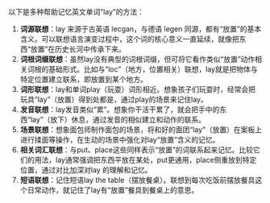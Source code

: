 以下是多种帮助记忆英文单词“lay”的方法：
1. **词源联想**：lay 来源于古英语 lecgan，与德语 legen 同源，都有“放置”的基本含义。可以联想语言演变过程中，这个词的核心意义一直延续，就像把东西“放置”在历史长河中传承下来。
2. **词根词缀联想**：虽然lay没有典型的词根词缀，但可将它看作类似“放置”动作相关词根的基础形式。比如与“loc”（地方，位置相关）联想，lay就是把物体与特定位置建立联系，即放置到某个地方。
3. **词形联想**：lay和单词play（玩耍）词形相近。想象孩子们玩耍时，经常会把玩具“lay”（放置）得到处都是，通过play的场景来记住lay。
4. **发音联想**：lay发音类似“累”。想象你干活干累了，就会把手中的东西“lay”（放下）休息，通过发音的相似建立和动作的联系。
5. **场景联想**：想象面包师制作面包的场景，将和好的面团“lay”（放置）在案板上进行揉面等操作，在生动的场景中强化对lay“放置”含义的记忆。
6. **相关词汇联想**：与put、place这些同样表示“放置”的词联系起来记忆。比较它们的用法，lay通常强调把东西平放在某处，put更通用，place侧重放到特定位置，通过对比加深对lay 的理解和记忆。
7. **短语联想**：记住短语lay the table（摆放餐桌）。联想到每次吃饭前摆放餐具这个日常动作，就记住了lay有“放置”餐具到餐桌上的意思。 
